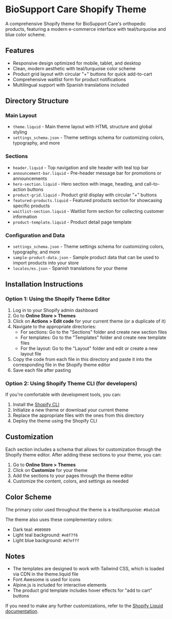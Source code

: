 # BioSupport Care Shopify Theme

A comprehensive Shopify theme for BioSupport Care's orthopedic products, featuring a modern e-commerce interface with teal/turquoise and blue color scheme.

## Features

- Responsive design optimized for mobile, tablet, and desktop
- Clean, modern aesthetic with teal/turquoise color scheme
- Product grid layout with circular "+" buttons for quick add-to-cart
- Comprehensive waitlist form for product notifications
- Multilingual support with Spanish translations included

## Directory Structure

### Main Layout
- `theme.liquid` - Main theme layout with HTML structure and global styling
- `settings_schema.json` - Theme settings schema for customizing colors, typography, and more

### Sections
- `header.liquid` - Top navigation and site header with teal top bar
- `announcement-bar.liquid` - Pre-header message bar for promotions or announcements
- `hero-section.liquid` - Hero section with image, heading, and call-to-action buttons
- `product-grid.liquid` - Product grid display with circular "+" buttons
- `featured-products.liquid` - Featured products section for showcasing specific products
- `waitlist-section.liquid` - Waitlist form section for collecting customer information
- `product-template.liquid` - Product detail page template

### Configuration and Data
- `settings_schema.json` - Theme settings schema for customizing colors, typography, and more
- `sample-product-data.json` - Sample product data that can be used to import products into your store
- `locales/es.json` - Spanish translations for your theme

## Installation Instructions

### Option 1: Using the Shopify Theme Editor

1. Log in to your Shopify admin dashboard
2. Go to **Online Store > Themes**
3. Click on **Actions > Edit code** for your current theme (or a duplicate of it)
4. Navigate to the appropriate directories:
   - For sections: Go to the "Sections" folder and create new section files
   - For templates: Go to the "Templates" folder and create new template files
   - For the layout: Go to the "Layout" folder and edit or create a new layout file
5. Copy the code from each file in this directory and paste it into the corresponding file in the Shopify theme editor
6. Save each file after pasting

### Option 2: Using Shopify Theme CLI (for developers)

If you're comfortable with development tools, you can:

1. Install the [Shopify CLI](https://shopify.dev/themes/tools/cli)
2. Initialize a new theme or download your current theme
3. Replace the appropriate files with the ones from this directory
4. Deploy the theme using the Shopify CLI

## Customization

Each section includes a schema that allows for customization through the Shopify theme editor. After adding these sections to your theme, you can:

1. Go to **Online Store > Themes**
2. Click on **Customize** for your theme
3. Add the sections to your pages through the theme editor
4. Customize the content, colors, and settings as needed

## Color Scheme

The primary color used throughout the theme is a teal/turquoise: `#0ab2a8`

The theme also uses these complementary colors:
- Dark teal: `#089089`
- Light teal background: `#e8f7f6`
- Light blue background: `#d7efff`

## Notes

- The templates are designed to work with Tailwind CSS, which is loaded via CDN in the theme.liquid file
- Font Awesome is used for icons
- Alpine.js is included for interactive elements
- The product grid template includes hover effects for "add to cart" buttons

If you need to make any further customizations, refer to the [Shopify Liquid documentation](https://shopify.dev/api/liquid).